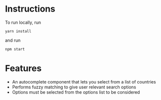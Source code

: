 # Instructions
To run locally, run
```
yarn install
```
and run
```
npm start
```

# Features
- An autocomplete component that lets you select from a list of countries
- Performs fuzzy matching to give user relevant search options
- Options must be selected from the options list to be considered
